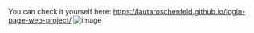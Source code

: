 You can check it yourself here: https://lautaroschenfeld.github.io/login-page-web-project/
![image](https://github.com/lautaroschenfeld/login-page-web-project/assets/118790494/5346b25e-ac57-40a2-a050-7b42b699384c)
